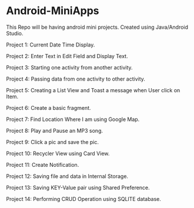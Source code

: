 # Android-MiniApps
This Repo will be having android mini projects.  Created using Java/Android Studio.

Project 1: Current Date Time Display.

Project 2: Enter Text in Edit Field and Display Text. 

Project 3: Starting one activity from another activity.

Project 4: Passing data from one activity to other activity.

Project 5: Creating a List View and Toast a message when User click on Item.

Project 6: Create a basic fragment. 

Project 7: Find Location Where I am using Google Map.

Project 8: Play and Pause an MP3 song.

Project 9: Click a pic and save the pic.

Project 10: Recycler View using Card View.

Project 11: Create Notification.

Project 12: Saving file and data in Internal Storage.

Project 13: Saving KEY-Value pair using Shared Preference.

Project 14: Performing CRUD Operation using SQLITE database.




